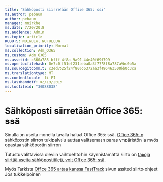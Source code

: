 ```yaml
---
title: 'Sähköposti siirretään Office 365: ssä'
ms.author: pebaum
author: pebaum
manager: mnirkhe
ms.date: 7/20/2018
ms.audience: Admin
ms.topic: article
ROBOTS: NOINDEX, NOFOLLOW
localization_priority: Normal
ms.collection: Adm_O365
ms.custom: Adm_O365
ms.assetid: c360a785-bfff-4f8a-9a91-44e40f696799
ms.openlocfilehash: 0e7c0ff51ef231aeba0a3f7778f8a787a9bc0b5a
ms.sourcegitcommit: c3ed7525f24f80cc6372aa3f496463500bb0c3ca
ms.translationtype: MT
ms.contentlocale: fi-FI
ms.lasthandoff: 02/19/2019
ms.locfileid: "30088038"
---
```

# <a name="move-email-to-office-365"></a>Sähköposti siirretään Office 365: ssä

Sinulla on useita monella tavalla haluat Office 365: ssä. [Office 365: n sähköpostin siirron tukipalvelu](https://aka.ms/alchemyinsight-mailmigrationadvisor) auttaa valitsemaan paras ympäristön ja myös opastaa sähköpostin siirron. 
  
Tutustu valittavissa oleviin vaihtoehtoihin käynnistämättä siirto on [tapoja siirtää useita sähköpostitilejä, voit Office 365: ssä](https://support.office.com/article/0a4913fe-60fb-498f-9155-a86516418842).

Myös Tarkista [Office 365 antaa kanssa FastTrack](https://www.microsoft.com/fasttrack/microsoft-365/office-365) sivun assited siirto-ohjeet Jos tukikelpoinen.
  

